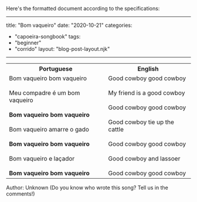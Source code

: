 Here's the formatted document according to the specifications:

---
title: "Bom vaqueiro"
date: "2020-10-21"
categories: 
  - "capoeira-songbook"
tags: 
  - "beginner"
  - "corrido"
layout: "blog-post-layout.njk"
---

<table class="capoeira-table">
    <tr class="header-row">
        <th>Portuguese</th>
        <th>English</th>
    </tr>
    <tr>
        <td>Bom vaqueiro bom vaqueiro<br><br>
        Meu compadre é um bom vaqueiro<br><br>
        <strong>Bom vaqueiro bom vaqueiro</strong><br><br>
        Bom vaqueiro amarre o gado<br><br>
        <strong>Bom vaqueiro bom vaqueiro</strong><br><br>
        Bom vaqueiro e laçador<br><br>
        <strong>Bom vaqueiro bom vaqueiro</strong></td>
        <td>Good cowboy good cowboy<br><br>
        My friend is a good cowboy<br><br>
        Good cowboy good cowboy<br><br>
        Good cowboy tie up the cattle<br><br>
        Good cowboy good cowboy<br><br>
        Good cowboy and lassoer<br><br>
        Good cowboy good cowboy</td>
    </tr>
</table>

<figcaption>
Author: Unknown (Do you know who wrote this song? Tell us in the comments!)
</figcaption>